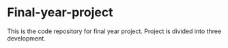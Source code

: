 # Final-year-project
This is the code repository for final year project. Project is divided into three development. 
